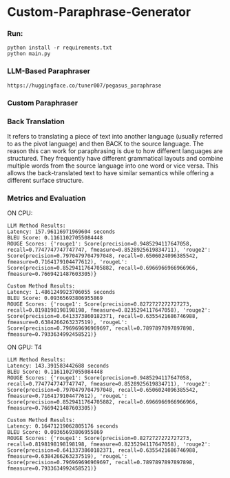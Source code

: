 # Custom-Paraphrase-Generator

### Run: 
```
python install -r requirements.txt
python main.py
```


### LLM-Based Paraphraser
``` https://huggingface.co/tuner007/pegasus_paraphrase ```

### Custom Paraphraser
### Back Translation
It refers to translating a piece of text into another language (usually referred to as the pivot language) and then BACK to the source language. The reason this can work for paraphrasing is due to how different languages are structured. They frequently have different grammatical layouts and combine multiple words from the source language into one word or vice versa. This allows the back-translated text to have similar semantics while offering a different surface structure.



### Metrics and Evaluation

ON CPU:
```
LLM Method Results:
Latency: 157.96116971969604 seconds
BLEU Score: 0.11611027055084448
ROUGE Scores: {'rouge1': Score(precision=0.9485294117647058, recall=0.7747747747747747, fmeasure=0.8528925619834711), 'rouge2': Score(precision=0.7970479704797048, recall=0.6506024096385542, fmeasure=0.7164179104477612), 'rougeL': Score(precision=0.8529411764705882, recall=0.6966966966966966, fmeasure=0.7669421487603305)}

Custom Method Results:
Latency: 1.4861249923706055 seconds
BLEU Score: 0.09365693806955869
ROUGE Scores: {'rouge1': Score(precision=0.8272727272727273, recall=0.8198198198198198, fmeasure=0.8235294117647058), 'rouge2': Score(precision=0.6413373860182371, recall=0.6355421686746988, fmeasure=0.6384266263237519), 'rougeL': Score(precision=0.796969696969697, recall=0.7897897897897898, fmeasure=0.7933634992458521)}
```

ON GPU: T4
```
LLM Method Results:
Latency: 143.391583442688 seconds
BLEU Score: 0.11611027055084448
ROUGE Scores: {'rouge1': Score(precision=0.9485294117647058, recall=0.7747747747747747, fmeasure=0.8528925619834711), 'rouge2': Score(precision=0.7970479704797048, recall=0.6506024096385542, fmeasure=0.7164179104477612), 'rougeL': Score(precision=0.8529411764705882, recall=0.6966966966966966, fmeasure=0.7669421487603305)}

Custom Method Results:
Latency: 0.16471219062805176 seconds
BLEU Score: 0.09365693806955869
ROUGE Scores: {'rouge1': Score(precision=0.8272727272727273, recall=0.8198198198198198, fmeasure=0.8235294117647058), 'rouge2': Score(precision=0.6413373860182371, recall=0.6355421686746988, fmeasure=0.6384266263237519), 'rougeL': Score(precision=0.796969696969697, recall=0.7897897897897898, fmeasure=0.7933634992458521)}
```

